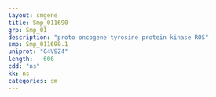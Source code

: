 ```yaml
---
layout: smgene
title: Smp_011690
grp: Smp_01
description: "proto oncogene tyrosine protein kinase ROS"
smp: Smp_011690.1
uniprot: "G4VSZ4"
length:   606
cdd: "ns"
kk: ns
categories: sm
---
```

